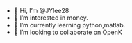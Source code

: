 - 👋 Hi, I’m @JYlee28
- 👀 I’m interested in money.
- 🌱 I’m currently learning python,matlab.
- 💞️ I’m looking to collaborate on OpenK

<!---
JYlee28/JYlee28 is a ✨ special ✨ repository because its `README.md` (this file) appears on your GitHub profile.
You can click the Preview link to take a look at your changes.
--->
